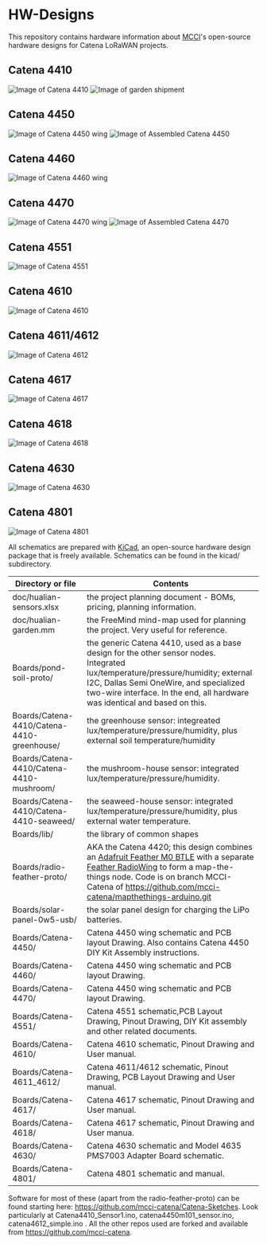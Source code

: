# HW-Designs
This repository contains hardware information about [MCCI](http://www.mcci.com)'s open-source hardware designs for Catena LoRaWAN projects.

Catena 4410
-----------
<img src="/assets/MCCI-Catena-4410-1080x620.jpg" alt="Image of Catena 4410" /> 
<Img src="/assets/catena-4410-hualian-kit-20161104-rough-1024x871.jpg" alt="Image of garden shipment" /> 

Catena 4450
-----------
<img src="/assets/Catena-4450-Wing.jpg" alt="Image of Catena 4450 wing" /> 
<img src="/assets/Assembled-Catena-4450.jpg" alt="Image of Assembled Catena 4450" />

Catena 4460
-----------
<img src="/assets/Catena-4460-wing.jpg" alt="Image of Catena 4460 wing" /> 

Catena 4470
-----------
<img src="/assets/Catena-4470-wing.jpg" alt="Image of Catena 4470 wing" />
<img src="/assets/Catena-4470-Assembled.jpg" alt="Image of Assembled Catena 4470" /> 

Catena 4551
-----------
<img src="/assets/Catena-4551-Proto.jpg" alt="Image of Catena 4551" /> 

Catena 4610
----------------
<img src="/assets/Catena-4610.jpg" alt="Image of Catena 4610" />

Catena 4611/4612
----------------
<img src="/assets/Catena-4612.jpg" alt="Image of Catena 4612" /> 

Catena 4617
----------------
<img src="/assets/Catena-4617.jpg" alt="Image of Catena 4617" />

Catena 4618
----------------
<img src="/assets/Catena-4618.jpg" alt="Image of Catena 4618" />

Catena 4630
----------------
<img src="/assets/Catena-4630-With-PMS7003.jpg" alt="Image of Catena 4630" />

Catena 4801
----------------
<img src="/assets/Catena-4801.jpg" alt="Image of Catena 4801" />

All schematics are prepared with [KiCad](http://kicad-pcb.org/), an open-source hardware design package that is freely available. 
Schematics can be found in the kicad/ subdirectory. 

Directory or file | Contents
------------------|---------
doc/hualian-sensors.xlsx | the project planning document - BOMs, pricing, planning information.
doc/hualian-garden.mm | the FreeMind mind-map used for planning the project. Very useful for reference.
Boards/pond-soil-proto/ | the generic Catena 4410, used as a base design for the other sensor nodes. Integrated lux/temperature/pressure/humidity; external I2C, Dallas Semi OneWire, and specialized two-wire interface. In the end, all hardware was identical and based on this.
Boards/Catena-4410/Catena-4410-greenhouse/ | the greenhouse sensor: integreated lux/temperature/pressure/humidity, plus external soil temperature/humidity
Boards/Catena-4410/Catena-4410-mushroom/ | the mushroom-house sensor: integrated lux/temperature/pressure/humidity.
Boards/Catena-4410/Catena-4410-seaweed/ | the seaweed-house sensor: integrated lux/temperature/pressure/humidity, plus external water temperature.
Boards/lib/ | the library of common shapes
Boards/radio-feather-proto/ | AKA the Catena 4420; this design combines an [Adafruit Feather M0 BTLE](https://www.adafruit.com/products/2995) with a separate [Feather RadioWing](https://www.adafruit.com/products/3231) to form a map-the-things node. Code is on branch MCCI-Catena of https://github.com/mcci-catena/mapthethings-arduino.git 
Boards/solar-panel-0w5-usb/ | the solar panel design for charging the LiPo batteries.
Boards/Catena-4450/ | Catena 4450 wing schematic and PCB layout Drawing. Also contains Catena 4450 DIY Kit Assembly instructions.
Boards/Catena-4460/ | Catena 4450 wing schematic and PCB layout Drawing.
Boards/Catena-4470/ | Catena 4450 wing schematic and PCB layout Drawing.
Boards/Catena-4551/ | Catena 4551 schematic,PCB Layout Drawing, Pinout Drawing, DIY Kit assembly and other related documents.
Boards/Catena-4610/ | Catena 4610 schematic, Pinout Drawing and User manual.
Boards/Catena-4611_4612/ | Catena 4611/4612 schematic, Pinout Drawing, PCB Layout Drawing and User manual.
Boards/Catena-4617/ | Catena 4617 schematic, Pinout Drawing and User manual.
Boards/Catena-4618/ | Catena 4617 schematic, Pinout Drawing and User manua.
Boards/Catena-4630/ | Catena 4630 schematic and Model 4635 PMS7003 Adapter Board schematic.
Boards/Catena-4801/ | Catena 4801 schematic and manual.

Software for most of these (apart from the radio-feather-proto) can be found starting here: https://github.com/mcci-catena/Catena-Sketches.
Look particularly at Catena4410_Sensor1.ino, catena4450m101_sensor.ino, catena4612_simple.ino . All the other repos used are forked and available from https://github.com/mcci-catena.
